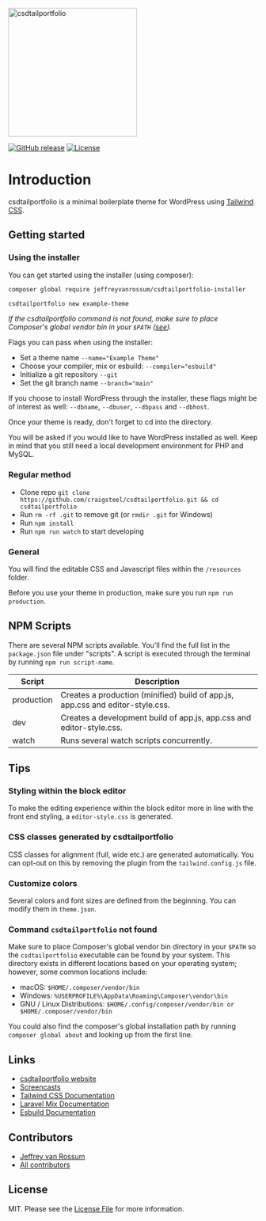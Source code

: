 <p><img src="http://csdtailportfolio.io/images/csdtailportfolio100.svg" width="260" alt="csdtailportfolio"></p>

[![GitHub release](https://img.shields.io/github/release/jeffreyvr/csdtailportfolio?include_prereleases=&sort=semver)](https://github.com/jeffreyvr/csdtailportfolio/releases/)
[![License](https://img.shields.io/badge/License-MIT-blue)](#license)

# Introduction

csdtailportfolio is a minimal boilerplate theme for WordPress using [Tailwind CSS](https://tailwindcss.com/).

## Getting started

### Using the installer

You can get started using the installer (using composer):

```bash
composer global require jeffreyvanrossum/csdtailportfolio-installer

csdtailportfolio new example-theme
```

*If the csdtailportfolio command is not found, make sure to place Composer's global vendor bin in your `$PATH` ([see](#command-csdtailportfolio-not-found)).*

Flags you can pass when using the installer:
- Set a theme name `--name="Example Theme"`
- Choose your compiler, mix or esbuild: `--compiler="esbuild"`
- Initialize a git repository `--git`
- Set the git branch name `--branch="main"`

If you choose to install WordPress through the installer, these flags might be of interest as well:
`--dbname`, `--dbuser`, `--dbpass` and `--dbhost`.

Once your theme is ready, don't forget to cd into the directory.

You will be asked if you would like to have WordPress installed as well. Keep in mind that you still need a local development environment for PHP and MySQL.

### Regular method

* Clone repo `git clone https://github.com/craigsteel/csdtailportfolio.git && cd csdtailportfolio`
* Run `rm -rf .git` to remove git (or `rmdir .git` for Windows)
* Run `npm install`
* Run `npm run watch` to start developing

### General

You will find the editable CSS and Javascript files within the `/resources` folder.

Before you use your theme in production, make sure you run `npm run production`.

## NPM Scripts

There are several NPM scripts available. You'll find the full list in the `package.json` file under "scripts". A script is executed through the terminal by running `npm run script-name`.

| Script     | Description                                                                    |
|------------|--------------------------------------------------------------------------------|
| production | Creates a production (minified) build of app.js, app.css and editor-style.css. |
| dev        | Creates a development build of app.js, app.css and editor-style.css.           |
| watch      | Runs several watch scripts concurrently.                                       |

## Tips

### Styling within the block editor

To make the editing experience within the block editor more in line with the front end styling, a `editor-style.css` is generated.

### CSS classes generated by csdtailportfolio

CSS classes for alignment (full, wide etc.) are generated automatically. You can opt-out on this by removing the plugin from the `tailwind.config.js` file.

### Customize colors

Several colors and font sizes are defined from the beginning. You can modify them in `theme.json`.

### Command `csdtailportfolio` not found

Make sure to place Composer's global vendor bin directory in your `$PATH` so the `csdtailportfolio` executable can be found by your system. This directory exists in different locations based on your operating system; however, some common locations include:

- macOS: `$HOME/.composer/vendor/bin`
- Windows: `%USERPROFILE%\AppData\Roaming\Composer\vendor\bin`
- GNU / Linux Distributions: `$HOME/.config/composer/vendor/bin or $HOME/.composer/vendor/bin`

You could also find the composer's global installation path by running `composer global about` and looking up from the first line.

## Links

* [csdtailportfolio website](https://csdtailportfolio.io)
* [Screencasts](https://www.youtube.com/playlist?list=PL6GBdOp044SHIOSCZejodwr1HcYsC43wG)
* [Tailwind CSS Documentation](https://tailwindcss.com/docs)
* [Laravel Mix Documentation](https://laravel-mix.com)
* [Esbuild Documentation](https://esbuild.github.io)

## Contributors

* [Jeffrey van Rossum](https://github.com/jeffreyvr)
* [All contributors](https://github.com/jeffreyvr/csdtailportfolio/graphs/contributors)

## License

MIT. Please see the [License File](/LICENSE) for more information.
